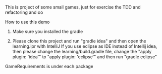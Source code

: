 This is project of some small games, just for exercise the TDD and refactoring and oo

How to use this demo

1. Make sure you installed the gradle

2. Please clone this project and run "gradle idea" and then open the learning.ipr with IntelliJ
If you use eclipse as IDE instead of Intellij idea, then please change the learning/build.gradle file, change the
"apply plugin: 'idea'" to "apply plugin: 'eclipse'" and then run "gradle eclipse"



GameRequirements is under each package
